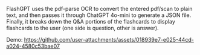 FlashGPT uses the pdf-parse OCR to convert the entered pdf/scan to plain text, and then passes it through ChatGPT 4o-mini to generate a JSON file.
Finally, it breaks down the Q&A portions of the flashcards to display flashcards to the user (one side is question, other is answer).

Demo:
https://github.com/user-attachments/assets/018939e7-e025-44cd-a024-4580c53bae07

